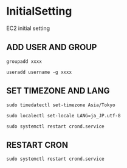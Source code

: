 # InitialSetting
EC2 initial setting

## ADD USER AND GROUP

```
groupadd xxxx
```  

```
useradd username -g xxxx
```  

## SET TIMEZONE AND LANG

```
sudo timedatectl set-timezone Asia/Tokyo
```  

```
sudo localectl set-locale LANG=ja_JP.utf-8
```

```
sudo systemctl restart crond.service
```  
## RESTART CRON

```
sudo systemctl restart crond.service
```



